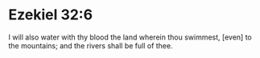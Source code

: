 # Ezekiel 32:6

I will also water with thy blood the land wherein thou swimmest, [even] to the mountains; and the rivers shall be full of thee.